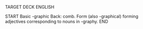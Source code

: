 TARGET DECK
ENGLISH

START
Basic
-graphic
Back: comb. Form (also -graphical) forming adjectives corresponding to nouns in -graphy.
END
